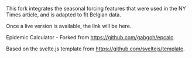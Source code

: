 This fork integrates the seasonal forcing features that were used in the NY Times
article, and is adapted to fit Belgian data.

Once a live version is available, the link will be here. 

Epidemic Calculator - Forked from https://github.com/gabgoh/epcalc.

Based on the svelte.js template from https://github.com/sveltejs/template.
